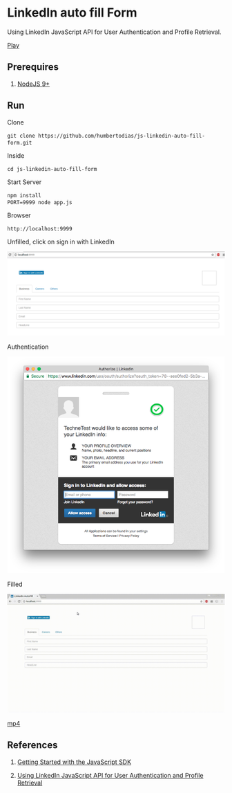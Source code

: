#  LinkedIn auto fill Form

Using LinkedIn JavaScript API for User Authentication and Profile Retrieval.

[Play](https://humbertodias.github.io/js-linkedin-auto-fill-form/)


## Prerequires

1. [NodeJS 9+](https://nodejs.org/en/download/)


## Run

Clone

```
git clone https://github.com/humbertodias/js-linkedin-auto-fill-form.git
```

Inside

```
cd js-linkedin-auto-fill-form
```

Start Server

```
npm install
PORT=9999 node app.js
```

Browser

```
http://localhost:9999
```

Unfilled, click on sign in with LinkedIn

![](img/unfilled.png)


Authentication

![](img/auth.png)


Filled

![](img/demo.gif)

[mp4](img/demo.mp4)


## References

1. [Getting Started with the JavaScript SDK](https://developer.linkedin.com/docs/getting-started-js-sdk#initialize)

2. [Using LinkedIn JavaScript API for User Authentication and Profile Retrieval](http://www.developer.com/lang/jscript/using-linkedin-javascript-api-for-user-authentication-and-profile-retrieval.html)



